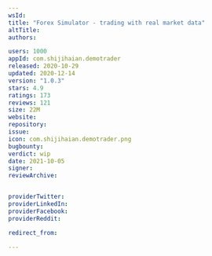 ```yaml
---
wsId: 
title: "Forex Simulator - trading with real market data"
altTitle: 
authors:

users: 1000
appId: com.shijihaian.demotrader
released: 2020-10-29
updated: 2020-12-14
version: "1.0.3"
stars: 4.9
ratings: 173
reviews: 121
size: 22M
website: 
repository: 
issue: 
icon: com.shijihaian.demotrader.png
bugbounty: 
verdict: wip
date: 2021-10-05
signer: 
reviewArchive:


providerTwitter: 
providerLinkedIn: 
providerFacebook: 
providerReddit: 

redirect_from:

---
```



